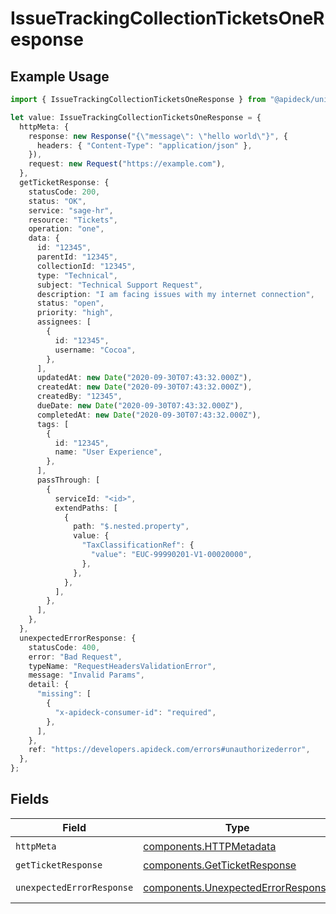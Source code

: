 # IssueTrackingCollectionTicketsOneResponse

## Example Usage

```typescript
import { IssueTrackingCollectionTicketsOneResponse } from "@apideck/unify/models/operations";

let value: IssueTrackingCollectionTicketsOneResponse = {
  httpMeta: {
    response: new Response("{\"message\": \"hello world\"}", {
      headers: { "Content-Type": "application/json" },
    }),
    request: new Request("https://example.com"),
  },
  getTicketResponse: {
    statusCode: 200,
    status: "OK",
    service: "sage-hr",
    resource: "Tickets",
    operation: "one",
    data: {
      id: "12345",
      parentId: "12345",
      collectionId: "12345",
      type: "Technical",
      subject: "Technical Support Request",
      description: "I am facing issues with my internet connection",
      status: "open",
      priority: "high",
      assignees: [
        {
          id: "12345",
          username: "Cocoa",
        },
      ],
      updatedAt: new Date("2020-09-30T07:43:32.000Z"),
      createdAt: new Date("2020-09-30T07:43:32.000Z"),
      createdBy: "12345",
      dueDate: new Date("2020-09-30T07:43:32.000Z"),
      completedAt: new Date("2020-09-30T07:43:32.000Z"),
      tags: [
        {
          id: "12345",
          name: "User Experience",
        },
      ],
      passThrough: [
        {
          serviceId: "<id>",
          extendPaths: [
            {
              path: "$.nested.property",
              value: {
                "TaxClassificationRef": {
                  "value": "EUC-99990201-V1-00020000",
                },
              },
            },
          ],
        },
      ],
    },
  },
  unexpectedErrorResponse: {
    statusCode: 400,
    error: "Bad Request",
    typeName: "RequestHeadersValidationError",
    message: "Invalid Params",
    detail: {
      "missing": [
        {
          "x-apideck-consumer-id": "required",
        },
      ],
    },
    ref: "https://developers.apideck.com/errors#unauthorizederror",
  },
};
```

## Fields

| Field                                                                                    | Type                                                                                     | Required                                                                                 | Description                                                                              |
| ---------------------------------------------------------------------------------------- | ---------------------------------------------------------------------------------------- | ---------------------------------------------------------------------------------------- | ---------------------------------------------------------------------------------------- |
| `httpMeta`                                                                               | [components.HTTPMetadata](../../models/components/httpmetadata.md)                       | :heavy_check_mark:                                                                       | N/A                                                                                      |
| `getTicketResponse`                                                                      | [components.GetTicketResponse](../../models/components/getticketresponse.md)             | :heavy_minus_sign:                                                                       | Get a Ticket                                                                             |
| `unexpectedErrorResponse`                                                                | [components.UnexpectedErrorResponse](../../models/components/unexpectederrorresponse.md) | :heavy_minus_sign:                                                                       | Unexpected error                                                                         |